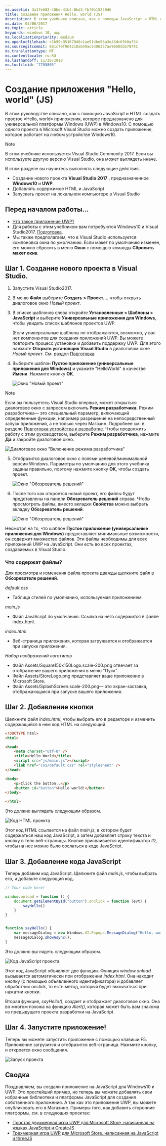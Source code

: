 ```yaml
---
ms.assetid: 3a17e682-40be-41b4-8bd3-fbf0b15259d6
title: Создание приложения Hello, world (JS)
description: В этом учебнике описано, как с помощью JavaScript и HTML создать простое приложение & \#0034; Hello, world & \#0034; приложение, которое предназначено для универсальной платформы Windows (UWP) в Windows10.
ms.date: 03/06/2017
ms.topic: article
keywords: windows 10, uwp
ms.localizationpriority: medium
ms.openlocfilehash: c5b99c95167940c1ae51dbe96a3e43dc6fb0af34
ms.sourcegitcommit: 681c70f964210ab49ac5d06357ae96505bb78741
ms.translationtype: MT
ms.contentlocale: ru-RU
ms.lasthandoff: 11/26/2018
ms.locfileid: "7705805"
---
```

# <a name="create-a-hello-world-app-js"></a>Создание приложения "Hello, world" (JS)

В этом руководстве описано, как с помощью JavaScript и HTML создать простое «Hello, world» приложения, которое предназначено для универсальной платформы Windows (UWP) в Windows10. С помощью одного проекта в Microsoft Visual Studio можно создать приложение, которое работает на любом устройстве Windows10.

> [!NOTE]
> В этом учебнике используется Visual Studio Community 2017. Если вы используете другую версию Visual Studio, она может выглядеть иначе.


В этом разделе вы научитесь выполнять следующие действия.

-   Создание нового проекта **Visual Studio 2017** , предназначенное **Windows10** и **UWP**.
-   Добавлять содержимое HTML и JavaScript
-   Запускать проект на локальном компьютере в Visual Studio

## <a name="before-you-start"></a>Перед началом работы...

-   [Что такое приложение UWP?](universal-application-platform-guide.md)
-   Для работы с этим учебником вам потребуются Windows10 и Visual Studio2017. [Подготовка](get-set-up.md).
-   Мы также предполагаем, что в Visual Studio используется компоновка окна по умолчанию. Если макет по умолчанию изменен, его можно сбросить в меню **Окно** с помощью команды **Сбросить макет окна**.

## <a name="step-1-create-a-new-project-in-visual-studio"></a>Шаг 1. Создание нового проекта в Visual Studio.

1.  Запустите Visual Studio2017.

2.  В меню **Файл** выберите **Создать > Проект...**, чтобы открыть диалоговое окно *Новый проект*.

3.  В списке шаблонов слева откройте **Установленные > Шаблоны > JavaScript** и выберите **Универсальные приложения для Windows**, чтобы увидеть список шаблонов проектов UWP.

    (Если универсальные шаблоны не отображаются, возможно, у вас нет компонентов для создания приложений UWP. Вы можете повторить процесс установки и добавить поддержку UWP. Для этого нажмите **Открыть установщик Visual Studio** в диалоговом окне *Новый проект*. См. раздел [Подготовка](get-set-up.md)

4.  Выберите шаблон **Пустое приложение (универсальные приложения для Windows)** и укажите "HelloWorld" в качестве **Имени**. Нажмите кнопку **ОК**.

    ![Окно "Новый проект"](images/win10-js-01.png)

> [!NOTE]
> Если вы пользуетесь Visual Studio впервые, может открыться диалоговое окно с запросом включить **Режим разработчика**. Режим разработчика— это специальный параметр, включающий определенные функции, например разрешение на непосредственный запуск приложений, а не только через Магазин. Подробнее см. в разделе [Подготовка устройства к разработке](enable-your-device-for-development.md). Чтобы продолжить работу с этим руководством, выберите **Режим разработчика**, нажмите **Да** и закройте диалоговое окно.

 ![Диалоговое окно "Включение режима разработчика"](images/win10-cs-00.png)

5.  Отобразится диалоговое окно с полями целевой/минимальной версии Windows. Параметры по умолчанию для этого учебника заданы правильно, поэтому нажмите кнопку **ОК**, чтобы создать проект.

    ![Окно "Обозреватель решений"](images/win10-cs-02.png)

6.  После того как откроется новый проект, его файлы будут представлены на панели **Обозреватель решений** справа. Чтобы просмотреть файлы, вместо вкладки **Свойства** можно выбрать вкладку **Обозреватель решений**.

    ![Окно "Обозреватель решений"](images/win10-js-02.png)

Несмотря на то, что шаблон **Пустое приложение (универсальные приложения для Windows)** предоставляет минимальные возможности, он содержит множество файлов. Эти файлы необходимы для всех приложений UWP на JavaScript. Они есть во всех проектах, создаваемых в Visual Studio.


### <a name="whats-in-the-files"></a>Что содержат файлы?

Для просмотра и изменения файла проекта дважды щелкните файл в **Обозревателе решений**. 

*default.css*

-  Таблица стилей по умолчанию, используемая приложением.

*main.js*

- Файл JavaScript по умолчанию. Ссылка на него содержится в файле index.html.

*index.html*

- Веб-страница приложения, которая загружается и отображается при запуске приложения.

*Набор изображений логотипов*
-   Файл Assets/Square150x150Logo.scale-200.png отвечает за отображение вашего приложения в меню "Пуск".
-   Файл Assets/StoreLogo.png представляет ваше приложение в Microsoft Store.
-   Файл Assets/SplashScreen.scale-200.png— это экран-заставка, отображающаяся при запуске вашего приложения.

## <a name="step-2-adding-a-button"></a>Шаг 2. Добавление кнопки

Щелкните файл *index.html*, чтобы выбрать его в редакторе и изменить содержащийся в нем код HTML на следующий.

```html
<!DOCTYPE html>
<html>

<head>
    <meta charset="utf-8" />
    <title>Hello World</title>
    <script src="js/main.js"></script>
    <link href="css/default.css" rel="stylesheet" />
</head>

<body>
    <p>Click the button..</p>
    <button id="button">Hello world!</button>
</body>

</html>
```

Это должно выглядеть следующим образом.

 ![Код HTML проекта](images/win10-js-03.png)

Этот код HTML ссылается на файл *main.js*, в котором будет содержаться наш код JavaScript, а затем добавляет строку текста и кнопку в тело веб-страницы. Кнопке присваивается идентификатор *ID*, чтобы на нее можно было сослаться в коде JavaScript.


## <a name="step-3-adding-some-javascript"></a>Шаг 3. Добавление кода JavaScript

Теперь добавим код JavaScript. Щелкните файл *main.js*, чтобы выбрать его, и добавьте следующий код.

```javascript
// Your code here!

window.onload = function () {
    document.getElementById("button").onclick = function (evt) {
        sayHello()
    }
}


function sayHello() {
    var messageDialog = new Windows.UI.Popups.MessageDialog("Hello, world!", "Alert");
    messageDialog.showAsync();
}

```

Это должно выглядеть следующим образом.

 ![Код JavaScript проекта](images/win10-js-04.png)

Этот код JavaScript объявляет две функции. Функция *window.onload* вызывается автоматически при отображении *index.html*. Она находит кнопку (с помощью объявленного идентификатора) и добавляет обработчик onclick, то есть метод, который будет вызываться при нажатии кнопки.

Вторая функция, *sayHello()*, создает и отображает диалоговое окно. Она во многом похожа на функцию *Alert()*, которая может быть вам знакома из предыдущего проекта разработки на JavaScript.


## <a name="step-4-run-the-app"></a>Шаг 4. Запустите приложение!

Теперь вы можете запустить приложение с помощью клавиши F5. Приложение загрузится и отобразится веб-страница. Нажмите кнопку, и откроется окно сообщения.

 ![Запуск проекта](images/win10-js-05.png)



## <a name="summary"></a>Сводка


Поздравляем, вы создали приложение на JavaScript для Windows10 и UWP. Это простейший пример, но теперь вы можете добавлять свои избранные библиотеки и платформы JavaScript для создания собственного приложения. А так как это приложение UWP, вы можете опубликовать его в Магазине. Примеры того, как добавить сторонние платформы, см. в следующих проектах:

* [Простая двухмерная игра UWP для Microsoft Store, написанная на языках JavaScript и CreateJS](get-started-tutorial-game-js2d.md)
* [Трехмерная игра UWP для Microsoft Store, написанная на JavaScript и threeJS](get-started-tutorial-game-js3d.md)


